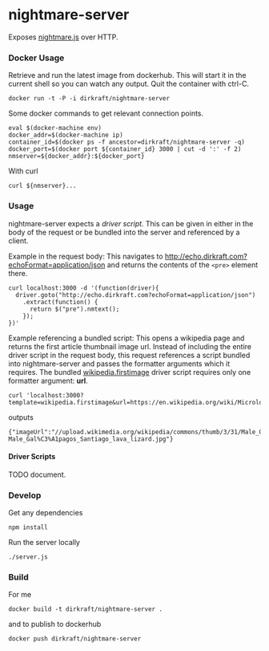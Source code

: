 nightmare-server
================

Exposes [nightmare.js](https://github.com/segmentio/nightmare) over HTTP.



### Docker Usage ###

Retrieve and run the latest image from dockerhub. This will
start it in the current shell so you can watch any output.
Quit the container with ctrl-C.

    docker run -t -P -i dirkraft/nightmare-server

Some docker commands to get relevant connection points.

    eval $(docker-machine env)
    docker_addr=$(docker-machine ip)
    container_id=$(docker ps -f ancestor=dirkraft/nightmare-server -q)
    docker_port=$(docker port ${container_id} 3000 | cut -d ':' -f 2)
    nmserver=${docker_addr}:${docker_port}

With curl

    curl ${nmserver}...


### Usage ###

nightmare-server expects a *driver script*. This can be given in
either in the body of the request or be bundled into the server and
referenced by a client.

Example in the request body:
This navigates to http://echo.dirkraft.com?echoFormat=application/json
and returns the contents of the `<pre>` element there.

    curl localhost:3000 -d '(function(driver){
      driver.goto("http://echo.dirkraft.com?echoFormat=application/json")
        .extract(function() {
          return $("pre").nmtext();
        });
    })'

Example referencing a bundled script:
This opens a wikipedia page and returns the first article thumbnail 
image url. Instead of including the entire driver script in the request 
body, this request references a script bundled into nightmare-server and 
passes the formatter arguments which it requires. The bundled 
[wikipedia.firstimage](templates/wikipedia.firstimage.js) 
driver script requires only one formatter argument: **url**.

    curl 'localhost:3000?template=wikipedia.firstimage&url=https://en.wikipedia.org/wiki/Microlophus_albemarlensis'

outputs

    {"imageUrl":"//upload.wikimedia.org/wikipedia/commons/thumb/3/31/Male_Gal%C3%A1pagos_Santiago_lava_lizard.jpg/220px-Male_Gal%C3%A1pagos_Santiago_lava_lizard.jpg"}



#### Driver Scripts ####

TODO document.



### Develop ###

Get any dependencies

    npm install

Run the server locally

    ./server.js



### Build ###

For me

    docker build -t dirkraft/nightmare-server .

and to publish to dockerhub

    docker push dirkraft/nightmare-server


